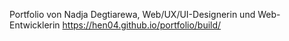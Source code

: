 Portfolio von Nadja Degtiarewa, Web/UX/UI-Designerin und Web-Entwicklerin
https://hen04.github.io/portfolio/build/